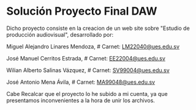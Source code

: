 # Solución Proyecto Final DAW

Dicho proyecto consiste en la creacion de un web site sobre "Estudio de producción audiovisual", desarrollado por:

Miguel Alejandro Linares Mendoza, # Carnet: LM22040@ues.edu.sv

José Manuel Cerritos Estrada, # Carnet: EE22004@ues.edu.sv

Wilian Alberto Salinas Vázquez, # Carnet: SV99004@ues.edu.sv

José Antonio Mena Ávila, # Carnet: MA99048@ues.edu.sv

Cabe Recalcar que el proyecto lo he subido a mi cuenta, ya que presentamos inconvenientes a la hora de unir los archivos.

